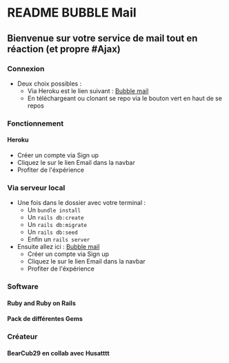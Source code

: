 # README BUBBLE Mail

## Bienvenue sur votre service de mail tout en réaction (et propre #Ajax)

### Connexion

* Deux choix possibles :
  * Via Heroku est le lien suivant : [Bubble mail](https://buble-mail.herokuapp.com/)
  * En téléchargeant ou clonant se repo via le bouton vert en haut de se repos

### Fonctionnement

#### Heroku 

* Créer un compte via Sign up
* Cliquez le sur le lien Email dans la navbar 
* Profiter de l'éxpérience 

### Via serveur local

* Une fois dans le dossier avec votre terminal :
  * Un `bundle install`
  * Un `rails db:create`
  * Un `rails db:migrate`
  * Un `rails db:seed`
  * Enfin un `rails server`
* Ensuite allez ici : [Bubble mail](http://localhost:3000/)
  * Créer un compte via Sign up
  * Cliquez le sur le lien Email dans la navbar 
  * Profiter de l'éxpérience 

### Software

#### Ruby and Ruby on Rails
#### Pack de différentes Gems

### Créateur 

#### BearCub29 en collab avec Husatttt